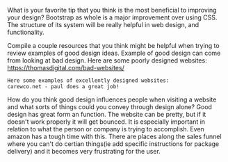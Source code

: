 What is your favorite tip that you think is the most beneficial to improving your design?
    Bootstrap as whole is a major improvement over using CSS. The structure of its system will be really helpful in web design, and functionality. 

Compile a couple resources that you think might be helpful when trying to review examples of good design ideas.
    Example of good design can come from looking at bad design. Here are some poorly designed websites:
    https://thomasdigital.com/bad-websites/

    Here some examples of excellently designed websites:
    carewco.net - paul does a great job!
    
How do you think good design influences people when visiting a website and what sorts of things could you convey through design alone?
    Good design has great form an function. The website can be pretty, but if it doesn't work properly it will get bounced. It is especially important in relation to what the person or company is trying to accomplish. Even amazon has a tough time with this. There are places along the sales funnel where you can't do certian things(ie add specific instructions for package delivery) and it becomes very frustrating for the user.